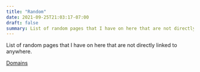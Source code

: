 ```yaml
---
title: "Random"
date: 2021-09-25T21:03:17-07:00
draft: false
summary: List of random pages that I have on here that are not directly linked to anywhere.
---
```


List of random pages that I have on here that are not directly linked to anywhere.

[Domains](/domains)
